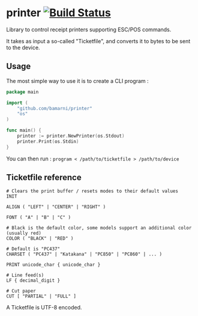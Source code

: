 # printer [![Build Status](https://travis-ci.org/bamarni/printer.svg?branch=master)](https://travis-ci.org/bamarni/printer)

Library to control receipt printers supporting ESC/POS commands.

It takes as input a so-called "Ticketfile", and converts it to bytes to be sent to the device.

## Usage

The most simple way to use it is to create a CLI program :

```go
package main

import (
	"github.com/bamarni/printer"
	"os"
)

func main() {
	printer := printer.NewPrinter(os.Stdout)
	printer.Print(os.Stdin)
}
```

You can then run : `program < /path/to/ticketfile > /path/to/device`

## Ticketfile reference

    # Clears the print buffer / resets modes to their default values
    INIT

    ALIGN ( "LEFT" | "CENTER" | "RIGHT" )

    FONT ( "A" | "B" | "C" )

    # Black is the default color, some models support an additional color (usually red)
    COLOR ( "BLACK" | "RED" )

    # Default is "PC437"
    CHARSET ( "PC437" | "Katakana" | "PC850" | "PC860" | ... )

    PRINT unicode_char { unicode_char }

    # Line feed(s)
    LF { decimal_digit }

    # Cut paper
    CUT [ "PARTIAL" | "FULL" ]

A Ticketfile is UTF-8 encoded.
